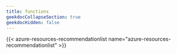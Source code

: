 ```yaml
---
title: functions
geekdocCollapseSection: true
geekdocHidden: false
---
```


{{< azure-resources-recommendationlist name="azure-resources-recommendationlist" >}}

